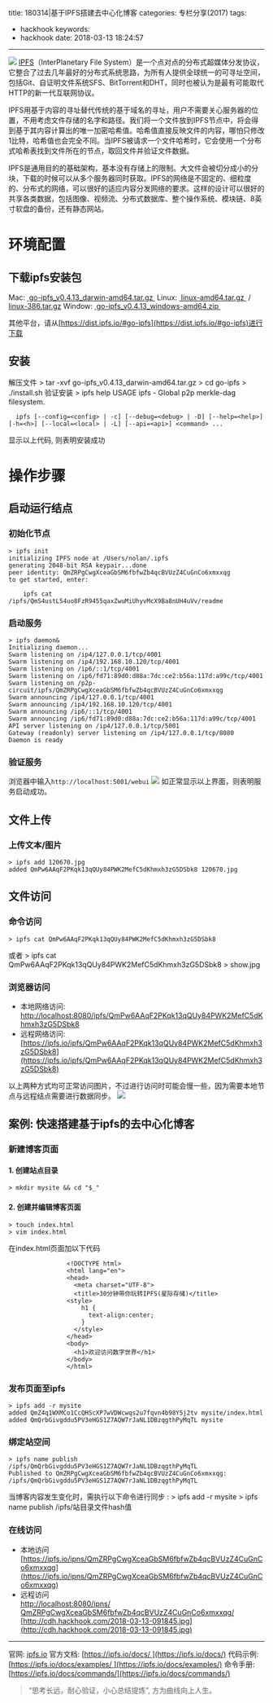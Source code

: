 title: 180314|基于IPFS搭建去中心化博客
categories: 专栏分享(2017)
tags:
  - hackhook
keywords:
  - hackhook
date: 2018-03-13 18:24:57
---
![](http://cdh.hackhook.com/2018-03-13-052700.jpg)
[IPFS](http://ipfs.io)（InterPlanetary File System）是一个点对点的分布式超媒体分发协议，它整合了过去几年最好的分布式系统思路，为所有人提供全球统一的可寻址空间，包括Git、自证明文件系统SFS、BitTorrent和DHT，同时也被认为是最有可能取代HTTP的新一代互联网协议。

IPFS用基于内容的寻址替代传统的基于域名的寻址，用户不需要关心服务器的位置，不用考虑文件存储的名字和路径。我们将一个文件放到IPFS节点中，将会得到基于其内容计算出的唯一加密哈希值。哈希值直接反映文件的内容，哪怕只修改1比特，哈希值也会完全不同。当IPFS被请求一个文件哈希时，它会使用一个分布式哈希表找到文件所在的节点，取回文件并验证文件数据。

IPFS是通用目的的基础架构，基本没有存储上的限制。大文件会被切分成小的分块，下载的时候可以从多个服务器同时获取。IPFS的网络是不固定的、细粒度的、分布式的网络，可以很好的适应内容分发网络的要求。这样的设计可以很好的共享各类数据，包括图像、视频流、分布式数据库、整个操作系统、模块链、8英寸软盘的备份，还有静态网站。

# 环境配置
## 下载ipfs安装包
Mac: [ go-ipfs_v0.4.13_darwin-amd64.tar.gz ](https://dist.ipfs.io/go-ipfs/v0.4.13/go-ipfs_v0.4.13_darwin-amd64.tar.gz)
Linux: [ linux-amd64.tar.gz ](https://dist.ipfs.io/go-ipfs/v0.4.13/go-ipfs_v0.4.13_linux-amd64.tar.gz "linux-amd64.tar.gz")  /  [linux-386.tar.gz](https://dist.ipfs.io/go-ipfs/v0.4.13/go-ipfs_v0.4.13_linux-386.tar.gz)
Window: [ go-ipfs_v0.4.13_windows-amd64.zip ](https://dist.ipfs.io/go-ipfs/v0.4.13/go-ipfs_v0.4.13_windows-amd64.zip)

其他平台，请从[https://dist.ipfs.io/#go-ipfs](https://dist.ipfs.io/#go-ipfs)进行下载
## 安装
解压文件
	> tar -xvf go-ipfs_v0.4.13_darwin-amd64.tar.gz
	>  cd go-ipfs
	>  ./install.sh
验证安装
	> ipfs help
	USAGE
	  ipfs - Global p2p merkle-dag filesystem.
	
	  ipfs [--config=<config> | -c] [--debug=<debug> | -D] [--help=<help>] [-h=<h>] [--local=<local> | -L] [--api=<api>] <command> ...
显示以上代码, 则表明安装成功
# 操作步骤
## 启动运行结点
### 初始化节点
	> ipfs init
	initializing IPFS node at /Users/nolan/.ipfs
	generating 2048-bit RSA keypair...done
	peer identity: QmZRPgCwgXceaGbSM6fbfwZb4qcBVUzZ4CuGnCo6xmxxqg
	to get started, enter:
	
		ipfs cat /ipfs/QmS4ustL54uo8FzR9455qaxZwuMiUhyvMcX9Ba8nUH4uVv/readme
### 启动服务
	> ipfs daemon&
	Initializing daemon...
	Swarm listening on /ip4/127.0.0.1/tcp/4001
	Swarm listening on /ip4/192.168.10.120/tcp/4001
	Swarm listening on /ip6/::1/tcp/4001
	Swarm listening on /ip6/fd71:89d0:d88a:7dc:ce2:b56a:117d:a99c/tcp/4001
	Swarm listening on /p2p-circuit/ipfs/QmZRPgCwgXceaGbSM6fbfwZb4qcBVUzZ4CuGnCo6xmxxqg
	Swarm announcing /ip4/127.0.0.1/tcp/4001
	Swarm announcing /ip4/192.168.10.120/tcp/4001
	Swarm announcing /ip6/::1/tcp/4001
	Swarm announcing /ip6/fd71:89d0:d88a:7dc:ce2:b56a:117d:a99c/tcp/4001
	API server listening on /ip4/127.0.0.1/tcp/5001
	Gateway (readonly) server listening on /ip4/127.0.0.1/tcp/8080
	Daemon is ready
### 验证服务
浏览器中输入`http://localhost:5001/webui`
![](http://cdh.hackhook.com/2018-03-13-service.jpeg)
如正常显示以上界面，则表明服务启动成功。
## 文件上传
### 上传文本/图片
	> ipfs add 120670.jpg
	added QmPw6AAqF2PKqk13qQUy84PWK2MefC5dKhmxh3zG5DSbk8 120670.jpg 
## 文件访问
### 命令访问
	> ipfs cat QmPw6AAqF2PKqk13qQUy84PWK2MefC5dKhmxh3zG5DSbk8
或者
	> ipfs cat QmPw6AAqF2PKqk13qQUy84PWK2MefC5dKhmxh3zG5DSbk8 > show.jpg
### 浏览器访问
- 本地网络访问:  
	[http://localhost:8080/ipfs/QmPw6AAqF2PKqk13qQUy84PWK2MefC5dKhmxh3zG5DSbk8](http://localhost:8080/ipfs/QmPw6AAqF2PKqk13qQUy84PWK2MefC5dKhmxh3zG5DSbk8)
- 远程网络访问:   
	[https://ipfs.io/ipfs/QmPw6AAqF2PKqk13qQUy84PWK2MefC5dKhmxh3zG5DSbk8](https://ipfs.io/ipfs/QmPw6AAqF2PKqk13qQUy84PWK2MefC5dKhmxh3zG5DSbk8)  

以上两种方式均可正常访问图片，不过进行访问时可能会慢一些，因为需要本地节点与远程结点需要进行数据同步。
![](http://cdh.hackhook.com/2018-03-13-023816.jpg)
  

## 案例: 快速搭建基于ipfs的去中心化博客
### 新建博客页面
#### 1. 创建站点目录
	> mkdir mysite && cd "$_"
#### 2. 创建并编辑博客页面
	> touch index.html
	> vim index.html
在index.html页面加以下代码
```
				<!DOCTYPE html>
				<html lang="en">
				<head>
				  <meta charset="UTF-8">
				  <title>30分钟带你玩转IPFS(星际存储)</title>
				<style>
				    h1 {
				      text-align:center;
				    }
				  </style>
				</head>
				<body>
				  <h1>欢迎访问数字世界</h1>
				</body>
				</html>
```
### 发布页面至ipfs
	> ipfs add -r mysite
	added QmZ4q1WXMCo1CcQHScXP7wVDWcwqs2u7fqvn4b98Y5j2tv mysite/index.html
	added QmQrbGivgddu5PV3eHGS1Z7AQW7rJaNL1DBzqgthPyMqTL mysite
### 绑定站空间
	> ipfs name publish /ipfs/QmQrbGivgddu5PV3eHGS1Z7AQW7rJaNL1DBzqgthPyMqTL
	Published to QmZRPgCwgXceaGbSM6fbfwZb4qcBVUzZ4CuGnCo6xmxxqg: /ipfs/QmQrbGivgddu5PV3eHGS1Z7AQW7rJaNL1DBzqgthPyMqTL

当博客内容发生变化时，需执行以下命令进行同步 :
	> ipfs add -r mysite
	> ipfs name publish /ipfs/站目录文件hash值
### 在线访问
- 本地访问  
	[https://ipfs.io/ipns/QmZRPgCwgXceaGbSM6fbfwZb4qcBVUzZ4CuGnCo6xmxxqg](https://ipfs.io/ipns/QmZRPgCwgXceaGbSM6fbfwZb4qcBVUzZ4CuGnCo6xmxxqg)
- 远程访问  
	[http://localhost:8080/ipns/  
	QmZRPgCwgXceaGbSM6fbfwZb4qcBVUzZ4CuGnCo6xmxxqg/](http://localhost:8080/ipns/QmZRPgCwgXceaGbSM6fbfwZb4qcBVUzZ4CuGnCo6xmxxqg/)
[http://cdh.hackhook.com/2018-03-13-091845.jpg](http://cdh.hackhook.com/2018-03-13-091845.jpg)

---- 
官网: [ipfs.io](https://ipfs.io)
官方文档: [https://ipfs.io/docs/ ](https://ipfs.io/docs/)
代码示例: [https://ipfs.io/docs/examples/ ](https://ipfs.io/docs/examples/)
命令手册: [https://ipfs.io/docs/commands/](https://ipfs.io/docs/commands/)

> “思考长远，耐心验证，小心总结提炼”,  方为曲线向上人生。